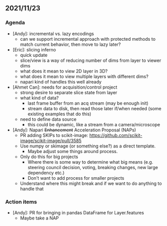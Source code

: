 ## 2021/11/23

### Agenda

- [Andy]: incremental vs. lazy encodings
    - can we support incremental approach with protected methods to match current behavior, then move to lazy later?
- [Eric]: slicing inferno
    - quick update
    - slice/view is a way of reducing number of dims from layer to viewer dims
    - what does it mean to view 2D layer in 3D?
    - what does it mean to view multiple layers with different dims?
    - napari kind of handles this well already
- [Ahmet Can]: needs for acquisition/control project
    - strong desire to separate slice state from layer
    - what kind of data?
        - last frame buffer from an acq stream (may be enough init)
        - stream data to disk, then read those later if/when needed (some existing examples that do this)
    - need to define data source
        - this could be dynamic, like a stream from a camera/microscope
- [Andy]: Napari ~~Enhancement~~ Acceleration Proposal (NAPs)
    - PR adding SKIPs to scikit-image: https://github.com/scikit-image/scikit-image/pull/3585
    - Use numpy or skimage (or something else?) as a direct template.
        - Maybe adjust some things around process.
    - Only do this for big projects
        - Where there is some way to determine what big means (e.g. steering council decision, voting, breaking changes, new large dependency etc.)
        - Don't want to add process for smaller projects
    - Understand where this might break and if we want to do anything to handle that


### Action items

- [Andy]: PR for bringing in pandas DataFrame for Layer.features
    - Maybe take a NAP
